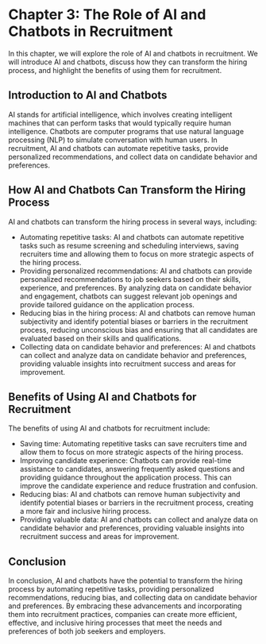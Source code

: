 Chapter 3: The Role of AI and Chatbots in Recruitment
=====================================================

In this chapter, we will explore the role of AI and chatbots in recruitment. We will introduce AI and chatbots, discuss how they can transform the hiring process, and highlight the benefits of using them for recruitment.

Introduction to AI and Chatbots
-------------------------------

AI stands for artificial intelligence, which involves creating intelligent machines that can perform tasks that would typically require human intelligence. Chatbots are computer programs that use natural language processing (NLP) to simulate conversation with human users. In recruitment, AI and chatbots can automate repetitive tasks, provide personalized recommendations, and collect data on candidate behavior and preferences.

How AI and Chatbots Can Transform the Hiring Process
----------------------------------------------------

AI and chatbots can transform the hiring process in several ways, including:

* Automating repetitive tasks: AI and chatbots can automate repetitive tasks such as resume screening and scheduling interviews, saving recruiters time and allowing them to focus on more strategic aspects of the hiring process.
* Providing personalized recommendations: AI and chatbots can provide personalized recommendations to job seekers based on their skills, experience, and preferences. By analyzing data on candidate behavior and engagement, chatbots can suggest relevant job openings and provide tailored guidance on the application process.
* Reducing bias in the hiring process: AI and chatbots can remove human subjectivity and identify potential biases or barriers in the recruitment process, reducing unconscious bias and ensuring that all candidates are evaluated based on their skills and qualifications.
* Collecting data on candidate behavior and preferences: AI and chatbots can collect and analyze data on candidate behavior and preferences, providing valuable insights into recruitment success and areas for improvement.

Benefits of Using AI and Chatbots for Recruitment
-------------------------------------------------

The benefits of using AI and chatbots for recruitment include:

* Saving time: Automating repetitive tasks can save recruiters time and allow them to focus on more strategic aspects of the hiring process.
* Improving candidate experience: Chatbots can provide real-time assistance to candidates, answering frequently asked questions and providing guidance throughout the application process. This can improve the candidate experience and reduce frustration and confusion.
* Reducing bias: AI and chatbots can remove human subjectivity and identify potential biases or barriers in the recruitment process, creating a more fair and inclusive hiring process.
* Providing valuable data: AI and chatbots can collect and analyze data on candidate behavior and preferences, providing valuable insights into recruitment success and areas for improvement.

Conclusion
----------

In conclusion, AI and chatbots have the potential to transform the hiring process by automating repetitive tasks, providing personalized recommendations, reducing bias, and collecting data on candidate behavior and preferences. By embracing these advancements and incorporating them into recruitment practices, companies can create more efficient, effective, and inclusive hiring processes that meet the needs and preferences of both job seekers and employers.
